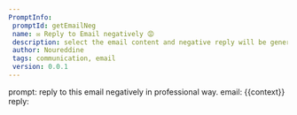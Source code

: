 ```yaml
---
PromptInfo:
 promptId: getEmailNeg
 name: ✉️ Reply to Email negatively 😡
 description: select the email content and negative reply will be generated
 author: Noureddine
 tags: communication, email
 version: 0.0.1
---
```

prompt:
reply to this email negatively in professional way. 
email: 
{{context}}
reply: 
